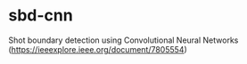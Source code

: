 # sbd-cnn
Shot boundary detection using Convolutional Neural Networks (https://ieeexplore.ieee.org/document/7805554)
